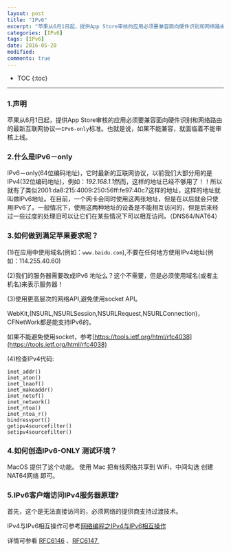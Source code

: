 ```yaml
---
layout: post
title: "IPv6"
excerpt: "苹果从6月1日起，提供App Store审核的应用必须要兼容面向硬件识别和网络路由的最新互联网协议—IPv6-only标准。也就是说，如果不能兼容，就面临着不能审核上线"
categories: [IPv6]
tags: [IPv6]
date: 2016-05-20 
modified: 
comments: true
---
```


* TOC
  {:toc}
---

### 1.声明

苹果从6月1日起，提供App Store审核的应用必须要兼容面向硬件识别和网络路由的最新互联网协议—`IPv6-only`标准。也就是说，如果不能兼容，就面临着不能审核上线。

### 2.什么是IPv6－only

IPv6－only(64位编码地址)，它时最新的互联网协议，以前我们大部分用的是IPv4(32位编码地址)，例如：*192.168.1.1*然而，这样的地址已经不够用了！！所以就有了类似2001:da8:215:4009:250:56ff:fe97:40c7这样的地址，这样的地址就叫做IPv6地址。在目前，一个网卡会同时使用这两张地址，但是在以后就会只使用IPv6了。一般情况下，使用这两种地址的设备是不能相互访问的，但是后来经过一些过度的处理旧可以让它们在某些情况下可以相互访问。（DNS64/NAT64）

### 3.如何做到满足苹果要求呢？

(1)在应用中使用域名(例如：`www.baidu.com`),不要在任何地方使用IPv4地址(例如：114.255.40.60)

(2)我们的服务器需要改成IPv6 地址么？这个不需要，但是必须使用域名(或者主机名)来表示服务器！

(3)使用更高层次的网络API,避免使用socket API。

WebKit,(NSURL,NSURLSession,NSURLRequest,NSURLConnection)，CFNetWork都是能支持IPv6的。

如果不能避免使用socket，参考[https://tools.ietf.org/html/rfc4038](https://tools.ietf.org/html/rfc4038)

(4)检查IPv4代码:

```
inet_addr()
inet_aton()
inet_lnaof()
inet_makeaddr()
inet_netof()
inet_network()
inet_ntoa()
inet_ntoa_r()
bindresvport()
getipv4sourcefilter()
setipv4sourcefilter()
```

### 4.如何创造IPv6-ONLY 测试环境？

MacOS 提供了这个功能。 使用 Mac 把有线网络共享到 WiFi，中间勾选 创建NAT64网络 即可。

### 5.IPv6客户端访问IPv4服务器原理?

首先，这个是无法直接访问的，必须网络的提供商支持过渡技术。

IPv4与IPv6相互操作可参考[网络编程之IPv4与IPv6相互操作](http://network.51cto.com/art/201412/460320.htm)

详情可参看 [RFC6146](https://datatracker.ietf.org/doc/rfc6146/) 、[RFC6147 ](https://datatracker.ietf.org/doc/RFC6147/)

 